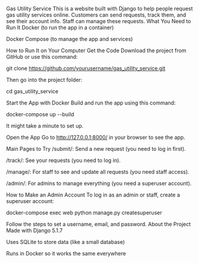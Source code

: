 Gas Utility Service
This is a website built with Django to help people request gas utility services online. Customers can send requests, track them, and see their account info. Staff can manage these requests.
What You Need to Run It
Docker (to run the app in a container)

Docker Compose (to manage the app and services)

How to Run It on Your Computer
Get the Code
Download the project from GitHub or use this command:

git clone https://github.com/yourusername/gas_utility_service.git

Then go into the project folder:

cd gas_utility_service

Start the App with Docker
Build and run the app using this command:

docker-compose up --build

It might take a minute to set up.

Open the App
Go to http://127.0.0.1:8000/ in your browser to see the app.

Main Pages to Try
/submit/: Send a new request (you need to log in first).

/track/: See your requests (you need to log in).

/manage/: For staff to see and update all requests (you need staff access).

/admin/: For admins to manage everything (you need a superuser account).

How to Make an Admin Account
To log in as an admin or staff, create a superuser account:

docker-compose exec web python manage.py createsuperuser

Follow the steps to set a username, email, and password.
About the Project
Made with Django 5.1.7

Uses SQLite to store data (like a small database)

Runs in Docker so it works the same everywhere


